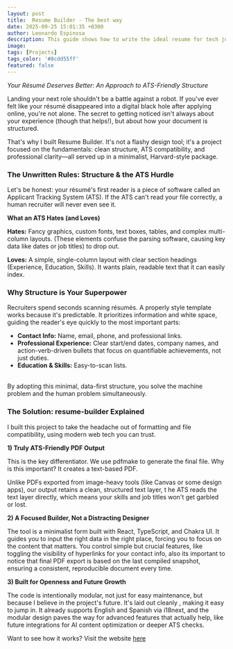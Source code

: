 ```yaml
---
layout: post
title:  Resume Builder - The best way
date: 2025-09-25 15:01:35 +0300
author: Leonardo Espinosa
description: This guide shows how to write the ideal resume for tech jobs
image:
tags: [Projects]
tags_color: '#8cdd55ff'
featured: false
---
```

*Your Résumé Deserves Better: An Approach to ATS-Friendly Structure*

Landing your next role shouldn't be a battle against a robot. If you've ever felt like your résumé disappeared into a digital black hole after applying online, you're not alone. The secret to getting noticed isn't always about your experience (though that helps!), but about how your document is structured.

That's why I built Resume Builder. It's not a flashy design tool; it's a project focused on the fundamentals: clean structure, ATS compatibility, and professional clarity—all served up in a minimalist, Harvard-style package.

### The Unwritten Rules: Structure & the ATS Hurdle

Let's be honest: your résumé's first reader is a piece of software called an Applicant Tracking System (ATS). If the ATS can't read your file correctly, a human recruiter will never even see it.

**What an ATS Hates (and Loves)**

**Hates:** Fancy graphics, custom fonts, text boxes, tables, and complex multi-column layouts. (These elements confuse the parsing software, causing key data like dates or job titles) to drop out.

**Loves:** A simple, single-column layout with clear section headings (Experience, Education, Skills). It wants plain, readable text that it can easily index.

### Why Structure is Your Superpower

Recruiters spend seconds scanning résumés. A properly style template works because it's predictable. It prioritizes information and white space, guiding the reader's eye quickly to the most important parts:

* **Contact Info:** Name, email, phone, and professional links.
* **Professional Experience:** Clear start/end dates, company names, and action-verb-driven bullets that focus on quantifiable achievements, not just duties.
* **Education & Skills:** Easy-to-scan lists.

<br>
By adopting this minimal, data-first structure, you solve the machine problem and the human problem simultaneously.

### The Solution: resume-builder Explained

I built this project to take the headache out of formatting and file compatibility, using modern web tech you can trust.

**1) Truly ATS-Friendly PDF Output**

This is the key differentiator. We use pdfmake to generate the final file. Why is this important? It creates a text-based PDF.

Unlike PDFs exported from image-heavy tools (like Canvas or some design apps), our output retains a clean, structured text layer, t he ATS reads the text layer directly, which means your skills and job titles won't get garbled or lost.

**2) A Focused Builder, Not a Distracting Designer**

The tool is a minimalist form built with React, TypeScript, and Chakra UI. It guides you to input the right data in the right place, forcing you to focus on the content that matters. You control simple but crucial features, like toggling the visibility of hyperlinks for your contact info, also its important to notice that final PDF export is based on the last compiled snapshot, ensuring a consistent, reproducible document every time.

**3) Built for Openness and Future Growth**

The code is intentionally modular, not just for easy maintenance, but because I believe in the project's future. It's laid out cleanly , making it easy to jump in. It already supports English and Spanish via i18next, and the modular design paves the way for advanced features that actually help, like future integrations for AI content optimization or deeper ATS checks.


Want to see how it works? Visit the website [here](https://leonardespi.me/resume-builder/)
